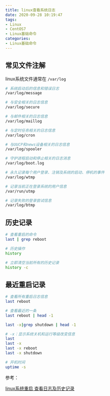```yaml
---
title: linux查看系统日志
date: 2020-09-28 10:19:47
tags:
- Linux
- CentOS7
- Linux基础命令
categories:
- Linux基础命令
---
```


## 常见文件注解

linux系统文件通常在 `/var/log`

```sh
# 系统启动后的信息和错误日志
/var/log/message

# 与安全相关的日志信息
/var/log/secure

# 与邮件相关的日志信息
/var/log/maillog

# 与定时任务相关的日志信息
/var/log/cron

# 与UUCP和news设备相关的日志信息
/var/log/spooler

# 守护进程启动和停止相关的日志消息
/var/log/boot.log

# 永久记录每个用户登录、注销及系统的启动、停机的事件
/var/log/wtmp

# 记录当前正在登录系统的用户信息
/var/run/utmp

# 记录失败的登录尝试信息
/var/log/btmp
```

## 历史记录

```sh
# 查看重启的命令
last | grep reboot

# 历史操作
history

# 立即清空当前所有的历史记录
history -c 
```

## 最近重启记录

```sh
# 查看所有重启日志信息
last reboot

# 查看最近的一条
last reboot | head -1

last -x|grep shutdown | head -1

# -x：显示系统关机和运行等级改变信息
last
last -x
last -x reboot
last -x shutdown

# 开机时间
uptime -s
```

参考：

[linux系统重启 查看日志及历史记录](https://blog.csdn.net/gzy19870815/article/details/88632729)